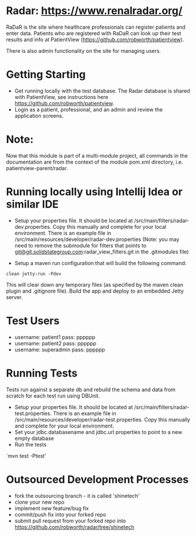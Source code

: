 Radar: https://www.renalradar.org/
=================================

RaDaR is the site where healthcare professionals can register patients and enter data.
Patients who are registered with RaDaR can look up their test results and info at PatientView (https://github.com/robworth/patientview).

There is also admin functionality on the site for managing users.


Getting Starting
================

- Get running locally with the test database.  The Radar database is shared with PatientView, see instructions here https://github.com/robworth/patientview.
- Login as a patient, professional, and an admin and review the application screens.

Note:
=====

Now that this module is part of a multi-module project, all commands in the documentation are from the context of the module pom.xml directory,
i.e. patientview-parent/radar.


Running locally using Intellij Idea or similar IDE
==================================================

- Setup your properties file.  It should be located at /src/main/filters/radar-dev.properties.
Copy this manually and complete for your local environment.  There is an example file in /src/main/resources/developer/radar-dev.properties
(Note: you may need to remove the submodule for filters that points to git@git.solidstategroup.com:radar_view_filters.git in the .gitmodules file)

- Setup a maven run configuration that will build the following command:

`clean jetty:run -Pdev`

This will clear down any temporary files (as specified by the maven clean plugin and .gitignore file).
Build the app and deploy to an embedded Jetty server.


Test Users
==========

- username: patient1    pass:  pppppp
- username: patient2    pass:  pppppp
- username: superadmin  pass:  pppppp


Running Tests
=============

Tests run against a separate db and rebuild the schema and data from scratch for each test run using DBUnit.

- Setup your properties file.  It should be located at /src/main/filters/radar-test.properties.  There is an example file in /src/main/resources/developer/radar-test.properties.
  Copy this manually and complete for your local environment.
- Set your jdbc.databasename and jdbc.url properties to point to a new empty database
- Run the tests

`mvn test -Ptest'


Outsourced Development Processes
================================

- fork the outsourcing branch - it is called 'shinetech'
- clone your new repo
- implement new feature/bug fix
- commit/push fix into your forked repo
- submit pull request from your forked repo into https://github.com/robworth/radar/tree/shinetech

